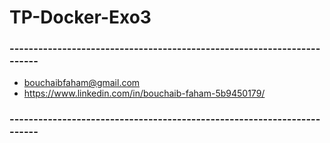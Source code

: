 # TP-Docker-Exo3
### -----------------------------------------------------------------------
* bouchaibfaham@gmail.com
* https://www.linkedin.com/in/bouchaib-faham-5b9450179/
### -----------------------------------------------------------------------
